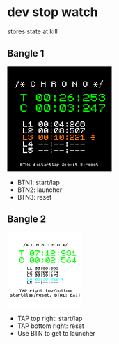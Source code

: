 # dev stop watch

stores state at kill

## Bangle 1
![](bangle1-dev-stopwatch-screenshot.png)

* BTN1: start/lap
* BTN2: launcher
* BTN3: reset

## Bangle 2
![](bangle2-dev-stopwatch-screenshot.png)

* TAP top right: start/lap
* TAP bottom right: reset
* Use BTN to get to launcher

